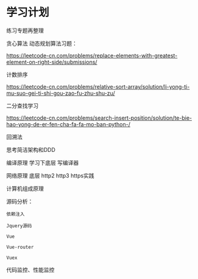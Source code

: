# 学习计划

练习专题再整理

贪心算法 动态规划算法习题：

https://leetcode-cn.com/problems/replace-elements-with-greatest-element-on-right-side/submissions/

计数排序

https://leetcode-cn.com/problems/relative-sort-array/solution/li-yong-ti-mu-suo-gei-ti-shi-gou-zao-fu-zhu-shu-zu/


二分查找学习

https://leetcode-cn.com/problems/search-insert-position/solution/te-bie-hao-yong-de-er-fen-cha-fa-fa-mo-ban-python-/

回溯法


思考简洁架构和DDD

编译原理  学习下底层 写编译器

网络原理 底层 http2 http3 https实践

计算机组成原理



源码分析：

    依赖注入

    Jquery源码 

    Vue

    Vue-router

    Vuex



代码监控、性能监控













